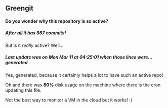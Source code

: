 ## Greengit

#### Do you wonder why this repository is so active?

##### After all it has 987 commits!

But is it *really* active? Well...

##### Last update was on Mon Mar 11 at 04:25:01 when those lines were... generated

Yes, generated, because it certainly helps a lot to have such an active repo!

Oh and there was **80%** disk usage on the machine
where there is the cron updating this file.

Not the best way to monitor a VM in the cloud but it works! :)
